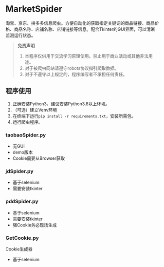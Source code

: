 # MarketSpider
淘宝、京东、拼多多信息爬虫。方便自动化的获取指定关键词的商品链接、商品价格、商品名称、店铺名称、店铺链接等信息。配合Tkinter的GUI界面，可以清晰监测运行状态。

> **免责声明**  
> 1. 本程序仅供用于交流学习原理使用。禁止用于商业活动或其他非法用途。  
> 2. 对于被爬虫网站请遵守robots协议指引爬取数据。  
> 3. 对于不遵守以上规定的，程序编写者不承担任何责任。

## 程序使用
1. 正确安装Python3，建议安装Python3.8以上环境。
2. （可选）建立Venv环境
3. 在终端下运行`pip install -r requirements.txt`，安装所需包。
4. 运行爬虫程序。

### taobaoSpider.py
+ 无GUI
+ demo版本
+ Cookie需要从Browser获取
### jdSpider.py
+ 基于selenium
+ 需要安装tkinter
### pddSpider.py
+ 基于selenium
+ 需要安装tkinter
+ 强Cookie务必现场生成
### GetCookie.py
Cookie生成器
+ 基于selenium
